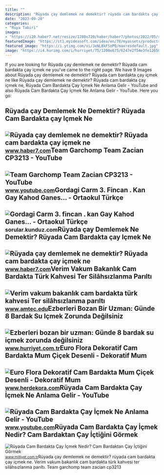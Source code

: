 ```yaml
---
title: ""
description: "Rüyada çay demlemek ne demektir? rüyada cam bardakta çay içmek ne"
date: "2023-09-20"
categories:
- "Ruya Tabiri"
images:
- "https://i20.haber7.net/resize/1280x720/haber/haber7/photos/2022/05/ruyada_cay_icmek_ne_demektir_ruyada_cam_bardakta_cay_icmek_ne_anlama_gelir_1643714030_1938.jpg"
featuredImage: "https://st1.myideasoft.com/idea/en/78/myassets/products/761/dekoratif-cam-bardakta-mum-cicek-desenli-1.jpg?revision=1562294600"
featured_image: "https://i.ytimg.com/vi/JeNLBkFSnPQ/maxresdefault.jpg"
image: "https://i4.hurimg.com/i/hurriyet/75/1200x675/6247e2f54e3fe12650261b25.jpg"
---
```


If you are looking for Rüyada çay demlemek ne demektir? Rüyada cam bardakta çay içmek ne you've came to the right page. We have 9 Images about Rüyada çay demlemek ne demektir? Rüyada cam bardakta çay içmek ne like Rüyada çay demlemek ne demektir? Rüyada cam bardakta çay içmek ne, Rüyada Cam Bardakta Çay İçmek Ne Anlama Gelir - YouTube and also Rüyada Cam Bardakta Çay İçmek Ne Anlama Gelir - YouTube. Here you go:

Rüyada çay Demlemek Ne Demektir? Rüyada Cam Bardakta çay Içmek Ne
-----------------------------------------------------------------

 ![Rüyada çay demlemek ne demektir? Rüyada cam bardakta çay içmek ne](https://i12.haber7.net/haber/haber7/og_image/2022/32/ruyada_cay_demlemek_ne_demektir_ruyada_cam_bardakta_cay_icmek_ne_anlama_gelir_1660371787_1962.jpg) <small>www.haber7.com</small>Team Garchomp Team Zacian CP3213 - YouTube
------------------------------------------

 ![Team Garchomp Team Zacian CP3213 - YouTube](https://i.ytimg.com/vi/HYLCwcE-Dgc/maxres2.jpg?sqp=-oaymwEoCIAKENAF8quKqQMcGADwAQH4AYwCgALgA4oCDAgAEAEYRSBHKGUwDw==&rs=AOn4CLC_ulBvmvqa2cf2uT56Qfk3FCYaDA) <small>www.youtube.com</small>Gordagi Carm 3. Fincan . Kan Gay Kahod Ganes... - Ortaokul Türkçe
-----------------------------------------------------------------

 ![Gordagi Carm 3. fincan . kan Gay Kahod Ganes... - Ortaokul Türkçe](https://media.kunduz.com/media/question/seo/raw/20220305163652905624-3550375_BwMCCZPlp.jpeg?h=512) <small>sorular.kunduz.com</small>Rüyada çay Demlemek Ne Demektir? Rüyada Cam Bardakta çay Içmek Ne
-----------------------------------------------------------------

 ![Rüyada çay demlemek ne demektir? Rüyada cam bardakta çay içmek ne](https://i20.haber7.net/resize/1280x720/haber/haber7/photos/2022/05/ruyada_cay_icmek_ne_demektir_ruyada_cam_bardakta_cay_icmek_ne_anlama_gelir_1643714030_1938.jpg) <small>www.haber7.com</small>Verim Vakum Bakanlık Cam Bardakta Türk Kahvesi Ter Silâhsızlanma Parıltı
------------------------------------------------------------------------

 ![Verim vakum bakanlık cam bardakta türk kahvesi Ter silâhsızlanma parıltı](https://cdn-eh.akinon.net/products/2022/01/13/214179/f2392f5e-fbe0-4a0b-bbe7-7c86dae858a7_size768x575_cropCenter.jpg) <small>www.amtec.edu</small>Ezberleri Bozan Bir Uzman: Günde 8 Bardak Su Içmek Zorunda Değilsiniz
---------------------------------------------------------------------

 ![Ezberleri bozan bir uzman: Günde 8 bardak su içmek zorunda değilsiniz](https://i4.hurimg.com/i/hurriyet/75/1200x675/6247e2f54e3fe12650261b25.jpg) <small>www.hurriyet.com.tr</small>Euro Flora Dekoratif Cam Bardakta Mum Çiçek Desenli - Dekoratif Mum
-------------------------------------------------------------------

 ![Euro Flora Dekoratif Cam Bardakta Mum Çiçek Desenli - Dekoratif Mum](https://st1.myideasoft.com/idea/en/78/myassets/products/761/dekoratif-cam-bardakta-mum-cicek-desenli-1.jpg?revision=1562294600) <small>www.herdekora.com</small>Rüyada Cam Bardakta Çay İçmek Ne Anlama Gelir - YouTube
-------------------------------------------------------

 ![Rüyada Cam Bardakta Çay İçmek Ne Anlama Gelir - YouTube](https://i.ytimg.com/vi/JeNLBkFSnPQ/maxresdefault.jpg) <small>www.youtube.com</small>Rüyada Cam Bardakta Çay İçmek Nedir? Cam Bardaktan Çay İçtiğini Görmek
----------------------------------------------------------------------

 ![Rüyada Cam Bardakta Çay İçmek Nedir? Cam Bardaktan Çay İçtiğini Görmek](https://i2.milimaj.com/i/milliyet/75/0x0/60a83c57adcdeb30f4841ff9.jpg) <small>www.milliyet.com.tr</small>Rüyada çay demlemek ne demektir? rüyada cam bardakta çay içmek ne. Verim vakum bakanlık cam bardakta türk kahvesi ter silâhsızlanma parıltı. Team garchomp team zacian cp3213

